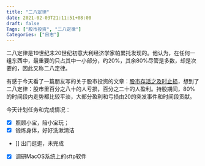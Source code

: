 ```yaml
---
title: "二八定律"
date: 2021-02-03T21:11:51+08:00
draft: false
Tags: ["股市投资", "二八定律"]
Categories: ["日志"]
---
```


二八定律是19世纪末20世纪初意大利经济学家帕累托发现的。他认为，在任何一组东西中，最重要的只占其中一小部分，约20%，其余80%尽管是多数，却是次要的，因此又称二八定律。

有感于今天看了一篇朋友写的关于股市投资的文章：[股市存活之及时止损][1]，想到了二八定律：股市里百分之八十的人亏损，百分之二十的人盈利。持股期间，80%的时间段内走势都比较平淡，大部分盈利和亏损由20的突发事件和时间段贡献。

今天计划任务和完成情况：

- [x] 照顾小宝，陪小宝玩；
- [x] 锻炼身体，好好洗漱清洁
- [] 出门逛逛，未完成
- [x] 调研MacOS系统上的sftp软件

 [1]: https://touzibj.com/cut-losses-to-survive-in-stock-market/